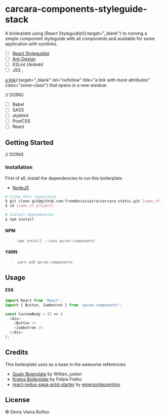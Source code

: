 # carcara-components-styleguide-stack

A boilerplate using [React Styleguidist]{:target="_blank"}  to running a simple component styleguide with all components and available for some application with symlinks.

- [ ] <a href="https://react-styleguidist.js.org/" target="_blank">React Styleguidist</a> 
- [ ] [Ant-Design]()
- [ ] ESLint (Airbnb)
- [ ] JSS ,

[a link](http://example.com){:target="_blank" rel="nofollow" title="a link with more attributes" class="some-class"} that opens in a new window.

// DOING
- [ ] Babel
- [ ] SASS
- [ ] stylelint
- [ ] PostCSS
- [ ] React

## Getting Started

// DOING
### Installation

First of all, install the dependencies to run this boilerplate.

- [NodeJS](http://nodejs.org/)

```sh
# Clone this repository
$ git clone git@github.com:fromdenisvieira/carcara-static.git [name_of_project]
$ cd [name_of_project]

# install dependencies
$ npm install

```
#### NPM

> `npm install --save quran-components`

#### YARN

> `yarn add quran-components`

## Usage

#### ES6

```js 
import React from 'React';
import { Button, Jumbotron } from 'quran-components';

const CustomBody = () => (
  <div>
    <Button />
    <Jumbotron />
  </div>
);
```

## Credits

This boilerplate uses as a base in the awesome referencies
- [Qualy Boierplate](https://github.com/Qualy-org/qualy) by Willian_justen
- [Kratos Boilerplate](https://github.com/LFeh/kratos-boilerplate) by Felipe Fialho
- [react-redux-saga-antd-starter](https://github.com/emersonlaurentino/react-redux-saga-antd-starter) by [emersonlaurentino](https://github.com/emersonlaurentino)

## License

© Denis Vieira Rufino
